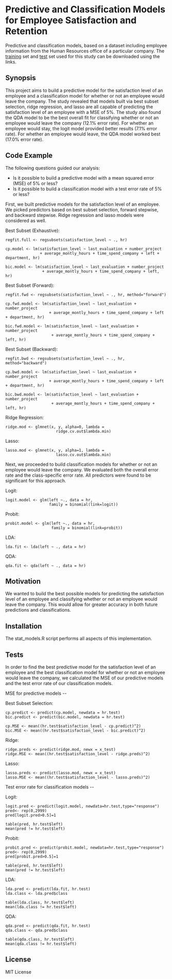 # Predictive and Classification Models for Employee Satisfaction and Retention

Predictive and classification models, based on a dataset including employee information from the Human Resources office of a particular company. The [training](https://raw.githubusercontent.com/luisra/stat-models/master/HR_train.csv) set and [test](https://raw.githubusercontent.com/luisra/stat-models/master/HR_test.csv) set used for this study can be downloaded using the links.

## Synopsis

This project aims to build a predictive model for the satisfaction level of an employee and a classification model for whether or not an employee would leave the company. The study revealed that models built via best subset selection, ridge regression, and lasso are all capable of predicting the satisfaction level of an employee with a MSE of 5%. The study also found the QDA model to be the best overall fit for classifying whether or not an employee would leave the company (12.1% error rate). For whether an employee would stay, the logit model provided better results (7.1% error rate). For whether an employee would leave, the QDA model worked best (17.0% error rate).

## Code Example

The following questions guided our analysis:
* Is it possible to build a predictive model with a mean squared error (MSE) of 5% or less?
* Is it possible to build a classification model with a test error rate of 5% or less?

First, we built predictive models for the satisfaction level of an employee. We picked predictors based on best subset selection, forward stepwise, and backward stepwise. Ridge regression and lasso models were considered as well.

Best Subset (Exhaustive): 
```
regfit.full <- regsubsets(satisfaction_level ~ ., hr)

cp.model <- lm(satisfaction_level ~ last_evaluation + number_project
               + average_montly_hours + time_spend_company + left + department, hr)

bic.model <- lm(satisfaction_level ~ last_evaluation + number_project
                + average_montly_hours + time_spend_company + left, hr)
```

Best Subset (Forward):
```
regfit.fwd <- regsubsets(satisfaction_level ~ ., hr, method="forward")

cp.fwd.model <- lm(satisfaction_level ~ last_evaluation + number_project
                   + average_montly_hours + time_spend_company + left + department, hr)

bic.fwd.model <- lm(satisfaction_level ~ last_evaluation + number_project
                    + average_montly_hours + time_spend_company + left, hr)
```

Best Subset (Backward): 
```
regfit.bwd <- regsubsets(satisfaction_level ~ ., hr, method="backward")

cp.bwd.model <- lm(satisfaction_level ~ last_evaluation + number_project
                   + average_montly_hours + time_spend_company + left + department, hr)

bic.bwd.model <- lm(satisfaction_level ~ last_evaluation + number_project
                    + average_montly_hours + time_spend_company + left, hr)
```

Ridge Regression:
```
ridge.mod <- glmnet(x, y, alpha=0, lambda =
                      ridge.cv.out$lambda.min)
```

Lasso:
```
lasso.mod <- glmnet(x, y, alpha=1, lambda =
                      lasso.cv.out$lambda.min)
```

Next, we proceeded to build classification models for whether or not an employee would leave the company. We evaluated both the overall error rate and the class-specific error rate. All predictors were found to be significant for this approach.

Logit:
```
logit.model <- glm(left ~., data = hr, 
                   family = binomial(link=logit))
```

Probit:
```
probit.model <- glm(left ~., data = hr, 
                    family = binomial(link=probit))
```

LDA:
```
lda.fit <- lda(left ~ ., data = hr) 
```

QDA:
```
qda.fit <- qda(left ~ ., data = hr) 
```

## Motivation

We wanted to build the best possible models for predicting the satisfaction level of an employee and classifying whether or not an employee would leave the company. This would allow for greater accuracy in both future predictions and classifications.

## Installation

The stat_models.R script performs all aspects of this implementation.

## Tests

In order to find the best predictive model for the satisfaction level of an employee and the best classification model for whether or not an employee would leave the company, we calculated the MSE of our predictive models and the test error rate of our classification models.

MSE for predictive models --

Best Subset Selection:
```
cp.predict <- predict(cp.model, newdata = hr.test) 
bic.predict <- predict(bic.model, newdata = hr.test)

cp.MSE <- mean((hr.test$satisfaction_level - cp.predict)^2) 
bic.MSE <- mean((hr.test$satisfaction_level - bic.predict)^2)
```

Ridge:
```
ridge.preds <- predict(ridge.mod, newx = x_test)
ridge.MSE <- mean((hr.test$satisfaction_level - ridge.preds)^2)
```

Lasso:
```
lasso.preds <- predict(lasso.mod, newx = x_test)
lasso.MSE <- mean((hr.test$satisfaction_level - lasso.preds)^2)
```

Test error rate for classification models --

Logit:
```
logit.pred <- predict(logit.model, newdata=hr.test,type="response")
pred<- rep(0,2999) 
pred[logit.pred>0.5]=1

table(pred, hr.test$left)
mean(pred != hr.test$left)
```

Probit:
```
probit.pred <- predict(probit.model, newdata=hr.test,type="response")
pred<- rep(0,2999) 
pred[probit.pred>0.5]=1

table(pred, hr.test$left)
mean(pred != hr.test$left)
```

LDA:
```
lda.pred <- predict(lda.fit, hr.test)
lda.class <- lda.pred$class

table(lda.class, hr.test$left)
mean(lda.class != hr.test$left)
```

QDA:
```
qda.pred <- predict(qda.fit, hr.test)
qda.class <- qda.pred$class

table(qda.class, hr.test$left)
mean(qda.class != hr.test$left)
```

## License

MIT License
